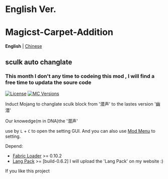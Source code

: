 # English Ver.
# Magicst-Carpet-Addition 
**English** | [Chinese](https://github.com/MagicstMagoo/Magicst-carpet-addition/blob/22w15a/README.md)
## sculk auto changlate

### This month I don't any time to codeing this mod , I will find a free time to updata the soure code

[![License](https://img.shields.io/badge/License-GPL--3.0-orange)](https://www.gnu.org/licenses/gpl-3.0.en.html)
[![MC Versions](https://img.shields.io/badge/For%20MC-1.19%2022w*a-red)](https://io.magicst.cn/bucket)

Induct Mojang to changlate sculk block from '潜声' to the lastes version '幽潜'

Our knowedge(m in DNA)the '潜声'

use by `L` + `C` to open the setting GUI. And you can also use [Mod Menu](https://www.curseforge.com/minecraft/mc-mods/modmenu) to setting.


Depend:

- [Fabric Loader](https://fabricmc.net/use/) >= 0.10.2
- [Lang Pack](https://io.magicst.cn/bucket/langpack.zip) >= [build-0.6.2] I will upload the 'Lang Pack' on my website :)

If you like this project

